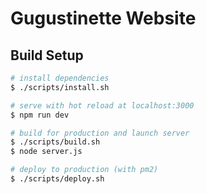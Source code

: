 # Gugustinette Website

## Build Setup

```bash
# install dependencies
$ ./scripts/install.sh

# serve with hot reload at localhost:3000
$ npm run dev

# build for production and launch server
$ ./scripts/build.sh
$ node server.js

# deploy to production (with pm2)
$ ./scripts/deploy.sh

```